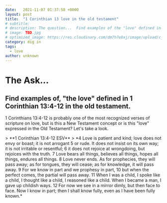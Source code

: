 ```yaml
---
date:   2021-11-07 01:37:58 +0000
layout: post
title:  "1 Corinthian 13 love in the old testament"
# subtitle: 
# description: The question...  Find examples of the "love" defined in 1 Corinthian 13 in the old testament
# image: TBD.jpg
# optimized_image: https://res.cloudinary.com/dm7h7e8xj/image/upload/c_scale,w_380/v1559821647/theme2_ylcxxz.jpg
category: dig in
tags:
  - love
author: unknown
---
```




# The Ask...  
## Find examples of, "the love" defined in 1 Corinthian 13:4-12 in the old testament.

1 Corinthians 13:4-12 is probably one of the most recognized verses of scripture on love, but is this a New Testament concept or is this "love" expressed in the Old Testament? Let's take a look.

<span class="scripture">
> **1 Corinthian 13:4-12 ESV**
> *4 Love is patient and kind; love does not envy or boast; it is not arrogant 5 or rude. It does not insist on its own way; it is not irritable or resentful; 6 it does not rejoice at wrongdoing, but rejoices with the truth. 7 Love bears all things, believes all things, hopes all things, endures all things.
8 Love never ends. As for prophecies, they will pass away; as for tongues, they will cease; as for knowledge, it will pass away. 9 For we know in part and we prophesy in part, 10 but when the perfect comes, the partial will pass away. 11 When I was a child, I spoke like a child, I thought like a child, I reasoned like a child. When I became a man, I gave up childish ways. 12 For now we see in a mirror dimly, but then face to face. Now I know in part; then I shall know fully, even as I have been fully known.*
</span>